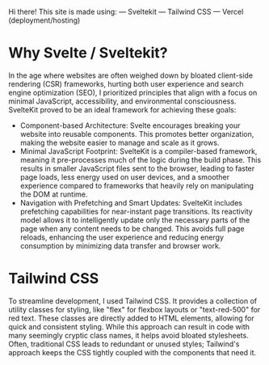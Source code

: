 Hi there! This site is made using:
— Sveltekit
— Tailwind CSS
— Vercel (deployment/hosting)

# Why Svelte / Sveltekit?
In the age where websites are often weighed down by bloated client-side rendering (CSR) frameworks, hurting both user experience and search engine optimization (SEO), I prioritized principles that align with a focus on minimal JavaScript, accessibility, and environmental consciousness. SvelteKit proved to be an ideal framework for achieving these goals:

- Component-based Architecture:
Svelte encourages breaking your website into reusable components. This promotes better organization, making the website easier to manage and scale as it grows.
- Minimal JavaScript Footprint: 
SvelteKit is a compiler-based framework, meaning it pre-processes much of the logic during the build phase. This results in smaller JavaScript files sent to the browser, leading to faster page loads, less energy used on user devices, and a smoother experience compared to frameworks that heavily rely on manipulating the DOM at runtime.
- Navigation with Prefetching and Smart Updates: 
SvelteKit includes prefetching capabilities for near-instant page transitions. Its reactivity model allows it to intelligently update only the necessary parts of the page when any content needs to be changed. This avoids full page reloads, enhancing the user experience and reducing energy consumption by minimizing data transfer and browser work.

# Tailwind CSS
To streamline development, I used Tailwind CSS. It provides a collection of utility classes for styling, like "flex" for flexbox layouts or "text-red-500" for red text. These classes are directly added to HTML elements, allowing for quick and consistent styling. While this approach can result in code with many seemingly cryptic class names, it helps avoid bloated stylesheets. Often, traditional CSS leads to redundant or unused styles; Tailwind's approach keeps the CSS tightly coupled with the components that need it.